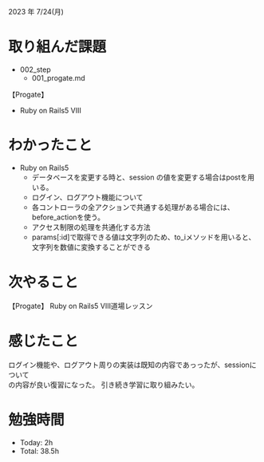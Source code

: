2023 年 7/24(月)

# 取り組んだ課題
- 002_step
  - 001_progate.md

【Progate】
- Ruby on Rails5 VIII

# わかったこと
- Ruby on Rails5
  - データベースを変更する時と、session の値を変更する場合はpostを用いる。
  - ログイン、ログアウト機能について
  - 各コントローラの全アクションで共通する処理がある場合には、before_actionを使う。
  - アクセス制限の処理を共通化する方法
  - params[:id]で取得できる値は文字列のため、to_iメソッドを用いると、文字列を数値に変換することができる

# 次やること
【Progate】
Ruby on Rails5 VIII道場レッスン
# 感じたこと
ログイン機能や、ログアウト周りの実装は既知の内容であっったが、sessionについて<br />
の内容が良い復習になった。
引き続き学習に取り組みたい。
# 勉強時間
- Today: 2h
- Total: 38.5h

